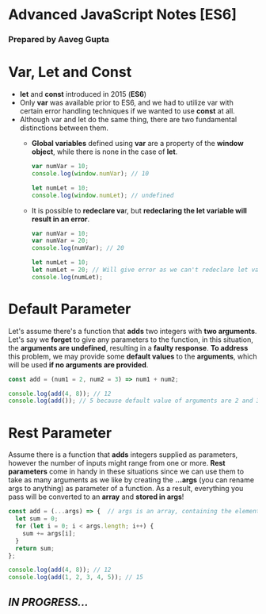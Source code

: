 # Advanced JavaScript Notes [ES6]

### Prepared by Aaveg Gupta

# Var, Let and Const

- **let** and **const** introduced in 2015 (**ES6**)
- Only **var** was available prior to ES6, and we had to utilize var with certain error handling techniques if we wanted to use **const** at all.
- Although var and let do the same thing, there are two fundamental distinctions between them.
    - **Global variables** defined using **var** are a property of the **window object**, while there is none in the case of **let**.
        
        ```jsx
        var numVar = 10;
        console.log(window.numVar); // 10
        
        let numLet = 10;
        console.log(window.numLet); // undefined
        ```
        
    - It is possible to **redeclare va**r, but **redeclaring the let variable will result in an error**.
        
        ```jsx
        var numVar = 10;
        var numVar = 20;
        console.log(numVar); // 20
        
        let numLet = 10;
        let numLet = 20; // Will give error as we can't redeclare let variable
        console.log(numLet);
        ```
        

# Default Parameter

Let's assume there's a function that **adds** two integers with **two arguments**. Let's say we **forget** to give any parameters to the function, in this situation, the **arguments are undefined**, resulting in a **faulty response**. **To address** this problem, we may provide some **default values** to the **arguments**, which will be used **if no arguments are provided**.

```jsx
const add = (num1 = 2, num2 = 3) => num1 + num2;

console.log(add(4, 8)); // 12
console.log(add()); // 5 because default value of arguments are 2 and 3
```

# Rest Parameter

Assume there is a function that **adds** integers supplied as parameters, however the number of inputs might range from one or more. **Rest parameters** come in handy in these situations since we can use them to take as many arguments as we like by creating the **...args** (you can rename args to anything) as parameter of a function. As a result, everything you pass will be converted to an **array** and **stored in args**!

```jsx
const add = (...args) => {  // args is an array, containing the elements passed to the function
  let sum = 0;
  for (let i = 0; i < args.length; i++) {
    sum += args[i];
  }
  return sum;
};

console.log(add(4, 8)); // 12
console.log(add(1, 2, 3, 4, 5)); // 15
```

## *IN PROGRESS...*